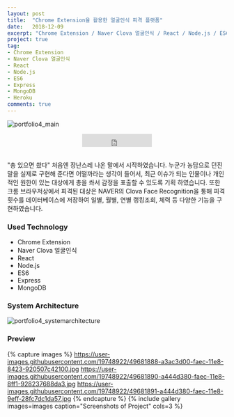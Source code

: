 ```yaml
---
layout: post
title:  "Chrome Extension을 활용한 얼굴인식 피격 플랫폼"
date:   2018-12-09
excerpt: "Chrome Extension / Naver Clova 얼굴인식 / React / Node.js / ES6 / Express / MongoDB / Heroku"
project: true
tag:
- Chrome Extension
- Naver Clova 얼굴인식
- React
- Node.js
- ES6
- Express
- MongoDB
- Heroku
comments: true
---
```


![portfolio4_main](https://user-images.githubusercontent.com/19748922/49681776-9ee68980-faea-11e8-8ba5-f3d5d25ecc8d.jpg)
    
<center>
<!-- <iframe src="https://ghbtns.com/github-btn.html?user=hamyongjae&repo=Spring_project1_Oracle&type=star&count=true&size=large" frameborder="0" scrolling="0" width="160px" height="30px"></iframe> -->
<iframe src="https://ghbtns.com/github-btn.html?user=hamyongjae&repo=shot&type=watch&count=true&size=large&v=2" frameborder="0" scrolling="0" width="160px" height="30px"></iframe>
</center>

<br />

"총 있으면 쐈다" 처음엔 장난스레 나온 말에서 시작하였습니다. 누군가 농담으로 던진 말을 실제로 구현해 준다면 어떨까라는 생각이 들어서, 최근 이슈가 되는 인물이나 개인적인 원한이 있는 대상에게 총을 쏴서 감정을 표출할 수 있도록 기획 하였습니다. 또한 크롬 브라우저상에서 피격된 대상은 NAVER의 Clova Face Recognition을 통해 피격 횟수를 데이터베이스에 저장하여 일별, 월별, 연별 랭킹조회, 체력 등 다양한 기능을 구현하였습니다.   



### Used Technology
* Chrome Extension
* Naver Clova 얼굴인식
* React
* Node.js
* ES6
* Express
* MongoDB

### System Architecture

![portfolio4_systemarchitecture](https://user-images.githubusercontent.com/19748922/49681777-9ee68980-faea-11e8-84c9-4f135c2cde6e.png)


### Preview

{% capture images %}
	https://user-images.githubusercontent.com/19748922/49681888-a3ac3d00-faec-11e8-8423-920507c42100.jpg
	https://user-images.githubusercontent.com/19748922/49681890-a444d380-faec-11e8-8ff1-928237688da3.jpg
	https://user-images.githubusercontent.com/19748922/49681891-a444d380-faec-11e8-9eff-28fc7dc1da57.jpg
{% endcapture %}
{% include gallery images=images caption="Screenshots of Project" cols=3 %}


